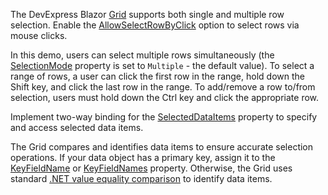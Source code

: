 The DevExpress Blazor [Grid](https://docs.devexpress.com/Blazor/DevExpress.Blazor.DxGrid) supports both single and multiple row selection. Enable the [AllowSelectRowByClick](https://docs.devexpress.com/Blazor/DevExpress.Blazor.DxGrid.AllowSelectRowByClick) option to select rows via mouse clicks.

In this demo, users can select multiple rows simultaneously (the [SelectionMode](https://docs.devexpress.com/Blazor/DevExpress.Blazor.DxGrid.SelectionMode) property is set to `Multiple` - the default value). To select a range of rows, a user can click the first row in the range, hold down the Shift key, and click the last row in the range. To add/remove a row to/from selection, users must hold down the Ctrl key and click the appropriate row.

Implement two-way binding for the [SelectedDataItems](https://docs.devexpress.com/Blazor/DevExpress.Blazor.DxGrid.SelectedDataItems) property to specify and access selected data items. 

The Grid compares and identifies data items to ensure accurate selection operations. If your data object has a primary key, assign it to the [KeyFieldName](https://docs.devexpress.com/Blazor/DevExpress.Blazor.DxGrid.KeyFieldName) or [KeyFieldNames](https://docs.devexpress.com/Blazor/DevExpress.Blazor.DxGrid.KeyFieldNames) property. Otherwise, the Grid uses standard [.NET value equality comparison](https://docs.microsoft.com/en-us/dotnet/csharp/programming-guide/statements-expressions-operators/equality-comparisons) to identify data items.
